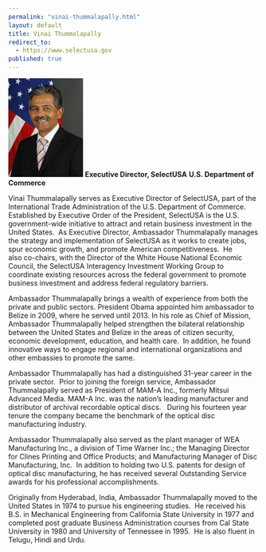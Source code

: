 ```yaml
---
permalink: "vinai-thummalapally.html"
layout: default
title: Vinai Thummalapally
redirect_to:
  - https://www.selectusa.gov
published: true
---
```



<span class="imgright">![Vinai Thummalapally](images/VT-headshot-small-2.jpg)
**Executive Director, SelectUSA**
**U.S. Department of Commerce**</span>


Vinai Thummalapally serves as Executive Director of SelectUSA, part of the International Trade Administration of the U.S. Department of Commerce.&nbsp; Established by Executive Order of the President, SelectUSA is&nbsp;the&nbsp;U.S. government-wide initiative&nbsp;to attract and retain business investment in the United States. &nbsp;As Executive Director, Ambassador Thummalapally manages the strategy and implementation of SelectUSA&nbsp;as it works&nbsp;to create jobs, spur economic growth, and promote American competitiveness. &nbsp;He also&nbsp;co-chairs, with the Director of the White House National Economic Council, the SelectUSA Interagency Investment Working Group to coordinate existing resources across the federal government to promote business investment and address federal regulatory&nbsp;barriers.&nbsp;&nbsp;

Ambassador Thummalapally brings a wealth of experience from both the private and public sectors. President Obama appointed him ambassador to Belize in 2009, where he served until 2013. In his role as Chief of Mission, Ambassador Thummalapally helped strengthen the bilateral relationship between the United States and Belize in the areas of citizen security, economic development, education, and health care.&nbsp; In addition, he found innovative ways to engage regional and international organizations and other embassies to promote the same. 

Ambassador Thummalapally has had a distinguished 31-year career in the private sector.&nbsp; Prior to joining the foreign service, Ambassador Thummalapally served as President of MAM-A Inc., formerly Mitsui Advanced Media. MAM-A Inc. was the nation’s leading manufacturer and distributor of archival recordable optical discs.&nbsp; &nbsp;During his fourteen year tenure the company became the benchmark of the optical disc manufacturing industry. 

Ambassador Thummalapally also served as the plant manager of WEA Manufacturing Inc., a division of Time Warner Inc.; the Managing Director for Clines Printing and Office Products; and Manufacturing Manager of Disc Manufacturing, Inc.&nbsp; In addition to holding two U.S. patents for design of optical disc manufacturing, he has received several Outstanding Service awards for his professional accomplishments.

Originally from Hyderabad, India, Ambassador Thummalapally moved to the United States in 1974 to pursue his engineering studies.&nbsp; He received his B.S. in Mechanical Engineering from California State University in 1977 and completed post graduate Business Administration courses from Cal State University in 1980 and University of Tennessee in 1995.&nbsp; He is also fluent in Telugu, Hindi and Urdu.
  
